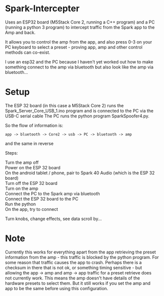 # Spark-Intercepter

Uses an ESP32 board (M5Stack Core 2, running a C++ program) and a PC (running a python 3 program) to intercept traffic from the Spark app to the Amp and back.   

It allows you to control the amp from the app, and also press 0-3 on your PC keyboard to select a preset - proving app, amp and other control methods can co-exist.   

I use an esp32 and the PC because I haven't yet worked out how to make something connect to the amp via bluetooth but also look like the amp via bluetooth...   

# Setup

The ESP 32 board (in this case a M5Stack Core 2) runs the Spark_Server_Core_USB_1.ino program and is connected to the PC via the USB-C serial cable
The PC runs the python program SparkSpoofer4.py.

So the flow of information is:

``` app -> bluetooth -> Core2 -> usb -> PC -> bluetooth -> amp ```

and the same in reverse   

Steps:

Turn the amp off   
Power on the ESP 32 board   
On the android tablet / phone, pair to Spark 40 Audio (which is the ESP 32 board)   
Turn off the ESP 32 board   
Turn on the amp   
Connect the PC to the Spark amp via bluetooth   
Connect the ESP 32 board to the PC   
Run the python   
On the app, try to connect   

Turn knobs, change effects, see data scroll by...   

# Note
Currently this works for everything apart from the app retrieving the preset information from the amp - this traffic is blocked by the python program. For some reason that traffic causes the app to crash. Perhaps there is a checksum in there that is not ok, or something timing sensitive - but allowing the app -> amp and amp -> app traffic for a preset retrieve does not currently work. This means the amp doesn't have details of the hardware presets to select them. But it still works if you set the amp and app to be the same before using this configuration.
